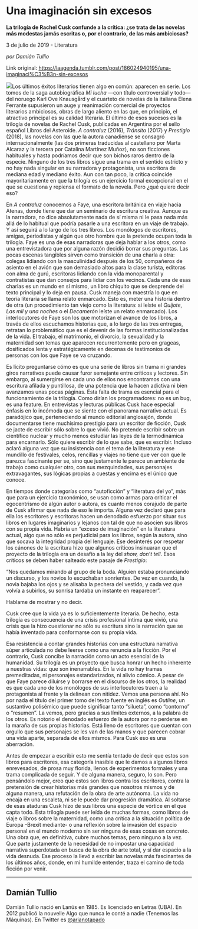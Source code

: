 # Una imaginación sin excesos

**La trilogía de Rachel Cusk confunde a la crítica: ¿se trata de las novelas más modestas jamás escritas o, por el contrario, de las más ambiciosas?**

3 de julio de 2019 - Literatura

_por Damián Tullio_

Link original: https://laagenda.tumblr.com/post/186024940195/una-imaginaci%C3%B3n-sin-excesos

![](https://64.media.tumblr.com/72ceafd00b6aecafeafeba8a74617f5b/90e157ab0e5fefa1-dd/s500x750/b2415debad2f83eb45f987d6cca90c12ae6b2a5a.jpg)Los últimos éxitos literarios tienen algo en común: aparecen en serie. Los tomos de la saga autobiográfica *Mi lucha* —con título controversial y todo— del noruego Karl Ove Knausgård y el cuarteto de novelas de la italiana Elena Ferrante supusieron un auge y reanimación comercial de proyectos literarios ambiciosos, obras de largo aliento en las que, en principio, el atractivo principal es su calidad literaria. El último de esos sucesos es la trilogía de novelas de Rachel Cusk, publicadas en Argentina por el sello español Libros del Asteroide. *A contraluz* (2016), *Tránsito* (2017) y *Prestigio* (2018), las novelas con las que la autora canadiense se consagró internacionalmente (las dos primeras traducidas al castellano por Marta Alcaraz y la tercera por Catalina Martínez Muñoz), no son ficciones habituales y hasta podríamos decir que son bichos raros dentro de la especie. Ninguno de los tres libros sigue una trama en el sentido estricto y no hay nada singular en su narradora y protagonista, una escritora de mediana edad y mediano éxito. Aun con tan poco, la crítica coincide mayoritariamente en que la trilogía es un ejercicio formal excepcional en el que se cuestiona y repiensa el formato de la novela. Pero ¿qué quiere decir eso? 


En *A contraluz* conocemos a Faye, una escritora británica en viaje hacia Atenas, donde tiene que dar un seminario de escritura creativa. Aunque es la narradora, no dice absolutamente nada de sí misma ni le pasa nada más allá de lo habitual que podría pasarle a una escritora en un viaje de trabajo. Y así seguirá a lo largo de los tres libros. Los monólogos de escritores, amigas, periodistas y algún que otro hombre que la pretende ocupan toda la trilogía. Faye es una de esas narradoras que deja hablar a los otros, como una entrevistadora que por alguna razón decidió borrar sus preguntas. Las pocas escenas tangibles sirven como transición de una charla a otra: colegas lidiando con la masculinidad después de los 50, compañeros de asiento en el avión que son demasiado altos para la clase turista, editoras con alma de gurú, escritoras lidiando con la vida monoparental y contratistas que dan consejos para lidiar con los vecinos. Cada una de esas charlas es un mundo en sí mismo, un libro chiquito que se desprende del texto principal y lo deja en pausa. Cusk maneja con maestría lo que en teoría literaria se llama relato enmarcado. Esto es, meter una historia dentro de otra (un procedimiento tan viejo como la literatura: si leíste el *Quijote*, *Las mil y una noches* o el *Decamerón* leíste un relato enmarcado). Los interlocutores de Faye son los que motorizan el avance de los libros, a través de ellos escuchamos historias que, a lo largo de las tres entregas, retratan lo problemático que es el devenir de las formas institucionalizadas de la vida. El trabajo, el matrimonio, el divorcio, la sexualidad y la maternidad son temas que aparecen recurrentemente pero en grageas, dosificados lenta y estratégicamente en decenas de testimonios de personas con los que Faye se va cruzando. 


Es lícito preguntarse cómo es que una serie de libros sin trama ni grandes giros narrativos puede causar furor semejante entre críticos y lectores. Sin embargo, al sumergirse en cada uno de ellos nos encontramos con una escritura afilada y puntillosa, de una potencia que la hacen adictiva ni bien avanzamos unas pocas páginas. Esta falta de trama es esencial para el funcionamiento de la trilogía. Como dirían los programadores: no es un bug, es una feature. En entrevistas y lecturas públicas Cusk hace especial énfasis en lo incómoda que se siente con el panorama narrativo actual. Es paradójico que, perteneciendo al mundo editorial anglosajón, donde documentarse tiene muchísimo prestigio para un escritor de ficción, Cusk se jacte de escribir sólo sobre lo que vivió. No pretende escribir sobre un científico nuclear y mucho menos estudiar las leyes de la termodinámica para encarnarlo. Sólo quiere escribir de lo que sabe, que es escribir. Incluso aclaró alguna vez que su insistencia con el tema de la literatura y ese mundillo de festivales, celos, rencillas y viajes no tiene que ver con que le parezca fascinante per se, sino que justamente le parece un ambiente de trabajo como cualquier otro, con sus mezquindades, sus personajes extravagantes, sus lógicas propias a cuestas y encima es el único que conoce.


En tiempos donde categorías como “autoficción” y “literatura del yo”, más que para un ejercicio taxonómico, se usan como armas para criticar el egocentrismo de algún autor o autora, es cuanto menos corajudo de parte de Cusk afirmar que nada de eso le importa. Alguna vez declaró que para ella los escritores y escritoras hacen un denodado esfuerzo por situar sus libros en lugares imaginarios y lejanos con tal de que no asocien sus libros con su propia vida. Habría un “exceso de imaginación” en la literatura actual, algo que no sólo es perjudicial para los libros, según la autora, sino que socava la integridad propia del lenguaje. Ese desinterés por respetar los cánones de la escritura hizo que algunos críticos insinuaran que el proyecto de la trilogía era un desafío a la ley del *show, don’t tell*. Esos críticos se deben haber salteado este pasaje de *Prestigio*: 



“Nos quedamos mirando al grupo de la boda. Alguien estaba pronunciando un discurso, y los novios lo escuchaban sonrientes. De vez en cuando, la novia bajaba los ojos y se alisaba la pechera del vestido, y cada vez que volvía a subirlos, su sonrisa tardaba un instante en reaparecer”. 

Hablame de mostrar y no decir. 

Cusk cree que la vida ya es lo suficientemente literaria. De hecho, esta trilogía es consecuencia de una crisis profesional íntima que vivió, una crisis que la hizo cuestionar no sólo su escritura sino la narración que se había inventado para conformarse con su propia vida.


Esa resistencia a contar grandes historias con una estructura narrativa súper articulada no debe leerse como una renuncia a la ficción. Por el contrario, Cusk concibe la narración como un acto esencial de la humanidad. Su trilogía es un proyecto que busca honrar un hecho inherente a nuestras vidas: que son inenarrables. En la vida no hay tramas premeditadas, ni personajes estandarizados, ni alivio cómico. A pesar de que Faye parece diluirse y borrarse en el discurso de los otros, la realidad es que cada uno de los monólogos de sus interlocutores traen a la protagonista al frente y la delinean con nitidez. Vemos una persona ahí. No por nada el título del primer tomo del texto fuente en inglés es *Outline*, un sustantivo polisémico que puede significar tanto “silueta”, como “contorno” o “resumen”. La vemos, pero gracias a sus límites externos, a la palabra de los otros. Es notorio el denodado esfuerzo de la autora por no perderse en la maraña de sus propias historias. Está lleno de escritores que cuentan con orgullo que sus personajes se les van de las manos y que parecen cobrar una vida aparte, separada de ellos mismos. Para Cusk eso es una aberración.


Antes de empezar a escribir esto me sentía tentado de decir que estos son libros para escritores, esa categoría inasible que le damos a algunos libros enrevesados, de prosa muy florida, llenos de experimentos formales y una trama complicada de seguir. Y de alguna manera, seguro, lo son. Pero pensándolo mejor, creo que estos son libros contra los escritores, contra la pretensión de crear historias más grandes que nosotros mismos y de alguna manera, una refutación de la obra de arte autónoma. La vida no encaja en una escaleta, ni se le puede dar progresión dramática. Al soltarse de esas ataduras Cusk hizo de sus libros una especie de vórtice en el que capta todo. Esta trilogía puede ser leída de muchas formas, como libros de viaje o libros sobre la maternidad, como una crítica a la situación política de Europa -Brexit mediante- o una reflexión sobre la invasión del espacio personal en el mundo moderno sin ser ninguna de esas cosas en concreto. Una obra que, en definitiva, cubre muchos temas, pero ninguno a la vez. Que parte justamente de la necesidad de no impostar una capacidad narrativa superdotada en busca de la obra de arte total, y sí dar espacio a la vida desnuda. Ese proceso la llevó a escribir las novelas más fascinantes de los últimos años, donde, en mi humilde entender, traza el camino de toda ficción por venir.


  




---

 Damián Tullio
--------------

 Damián Tullio nació en Lanús en 1985. Es licenciado en Letras (UBA). En 2012 publicó la nouvelle Algo que nunca le conté a nadie (Tenemos las Máquinas). En Twitter es [@arianotapado](https://twitter.com/arianotapado)

